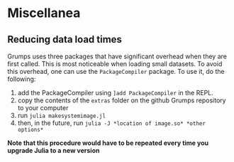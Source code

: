 # Miscellanea

## Reducing data load times     

Grumps uses three packages that have significant overhead when they are first called.  This is most noticeable when loading small datasets.  To avoid this overhead, one can use the `PackageCompiler` package.  To use it, do the following:

1. add the PackageCompiler using `]add PackageCompiler` in the REPL.
2. copy the contents of the `extras` folder on the github Grumps repository to your computer
3. run `julia makesystemimage.jl`
4. then, in the future, run `julia -J *location of image.so* *other options*`

**Note that this procedure would have to be repeated every time you upgrade Julia to a new version**